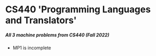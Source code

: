 CS440 'Programming Languages and Translators'
==========================

##### All 3 machine problems from CS440 (Fall 2022)
* MP1 is incomplete
